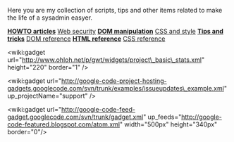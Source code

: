 Here you are my collection of scripts, tips and other items related to make the life of a sysadmin easyer.



**[HOWTO articles](Articles.md)** [Web security](ArticlesXSS.md)
**[DOM manipulation](ArticlesDom.md)** [CSS and style](ArticlesStyle.md)
**[Tips and tricks](ArticlesTips.md)** [DOM reference](DOMReference.md)
**[HTML reference](HTMLElements.md)** [CSS reference](CSSReference.md)

&lt;wiki:gadget url="http://www.ohloh.net/p/gwt/widgets/project\_basic\_stats.xml" height="220" border="1" /&gt;

<wiki:gadget url="http://google-code-project-hosting-gadgets.googlecode.com/svn/trunk/examples/issueupdates\_example.xml" up\_projectName="support" />


<wiki:gadget url="http://google-code-feed-gadget.googlecode.com/svn/trunk/gadget.xml" up\_feeds="http://google-code-featured.blogspot.com/atom.xml" width="500px" height="340px" border="0"/>